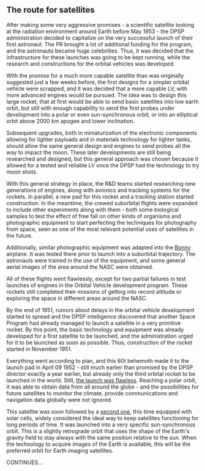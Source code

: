 
## The route for satellites

After making some very aggressive promises - a scientific satellite looking at the radiation environment around Earth before May 1953 - the DPSP administration decided to capitalize on the 
very successful launch of their first astronaut. The PR brought a lot of additional funding for the program, and the astronauts became huge celebrities. Thus, it was decided that the infrastructure for
these launches was going to be kept running, while the research and constructions for the orbital vehicles was developed. 

With the promise for a much more capable satellite than was originally suggested just a few weeks before, the first designs for a simpler orbital vehicle were scrapped, and it was decided that
a more capable LV, with more advanced engines would be pursued. The idea was to design this large rocket, that at first would be able to send basic satellites into low earth orbit, but still with 
enough capability to send the first probes under development into a polar or even sun-synchronous orbit, or into an elliptical orbit above 2000 km apogee and lower inclination.

Subsequent upgrades, both in miniaturization of the electronic components allowing for lighter payloads and in materials technology for lighter tanks, should allow the same general design and 
engines to send probes all the way to impact the moon. These later developments are still being researched and designed, but this general approach was chosen because it allowed for a tested and reliable 
LV once the DPSP had the technology to try moon shots.

With this general strategy in place, the R&D teams started researching new generations of engines, along with avionics and tracking systems for the rockets. In parallel, a new pad for this rocket and a tracking station started construction. 
In the meantime, the crewed suborbital flights were expanded to include other experiments along with them - both some biological samples to 
test the effect of free fall on other kinds of organisms and photographic equipment to start perfecting the techniques for photography from space, seen as one of the most relevant potential uses of
satellites in the future. 

Additionally, similar photographic equipment was adapted into the [Bonny](../lvs/bonny.md) airplane. It was tested there prior to launch into a suborbital trajectory. The astronauts were trained in 
the use of the equipment, and some general aerial images of the area around the NASC were obtained. 

All of these flights went flawlessly, except for two partial failures in test launches of engines in the Orbital Vehicle development program. These rockets still completed their missions of getting into
record altitude or exploring the space in different areas around the NASC. 

By the end of 1951, rumors about delays in the orbital vehicle development started to spread and the DPSP intelligence discovered that another Space Program had already managed to 
launch a satellite in a very primitive rocket. By this point, the basic technology and equipment was already developed for a first satellite to be launched, and the administration urged for it to be
launched as soon as possible. Thus, construction of the rocket started in November 1951. 

Everything went according to plan, and this 60t behemoth made it to the launch pad in April 09 1952 - still much earlier than promised by the DPSP director exactly a year earlier, but already only the third
orbital rocket to be launched in the world. Still, [the launch was flawless](../missions/first-orbit.md). Reaching a polar orbit, it was able to obtain data from all around the globe - and the possibilities for future satellites to monitor the 
climate, provide communications and navigation data globally were not ignored.

This satellite was soon followed by a [second one](../missions/sso-orbit.md), this time equipped with solar cells, widely considered the ideal way to keep satellites functioning for long periods of time. It was launched into a very
specific sun-synchronous orbit. This is a slightly retrograde orbit that uses the shape of the Earth's gravity field to stay always with the same position relative to the sun. When the technology to 
acquire images of the Earth is available, this will be the preferred orbit for Earth imaging satellites.

CONTINUES...

